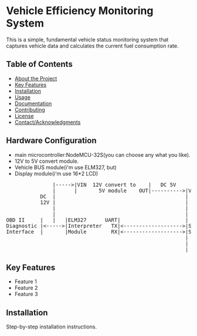 # Vehicle Efficiency Monitoring System

This is a simple, fundamental vehicle status monitoring system that captures vehicle data and calculates the current fuel consumption rate.

## Table of Contents

- [About the Project](#about-the-project)
- [Key Features](#key-features)
- [Installation](#installation)
- [Usage](#usage)
- [Documentation](#documentation)
- [Contributing](#contributing)
- [License](#license)
- [Contact/Acknowledgments](#contactacknowledgments)

## Hardware Configuration
  * main microcontroller:NodeMCU-32S(you can choose any what you like).
  * 12V to 5V convert module.
  * Vehicle BUS module(i'm use ELM327, but)
  * Display module(i'm use 16*2 LCD)

<pre>
               |----->|VIN  12V convert to    |   DC 5V    
               |      |       5V module    OUT|---------->|VIN         N         |
           DC  |                                          |            o         |   
           12V |                                          |            d         |    >-------->|VCC                  |
               |                                          |            e      SCL|------------->|SCL  16X2 LCD display|
               |                                          |            M      SDA|------------->|SDA  I2C protocol    |
OBD II     |   |   |ELM327      UART|                     |            C         |    >-------->|Gnd                  |
Diagnostic |<----->|Interpreter   TX|<------------------->|Serial1.RX  U         |
Interface  |       |Module        RX|<------------------->|Serial1.TX  -         |
                                                          |            3         |
                                                          |            2         |
                                                          |            S         |
</pre>


## Key Features

- Feature 1
- Feature 2
- Feature 3

## Installation

Step-by-step installation instructions.

